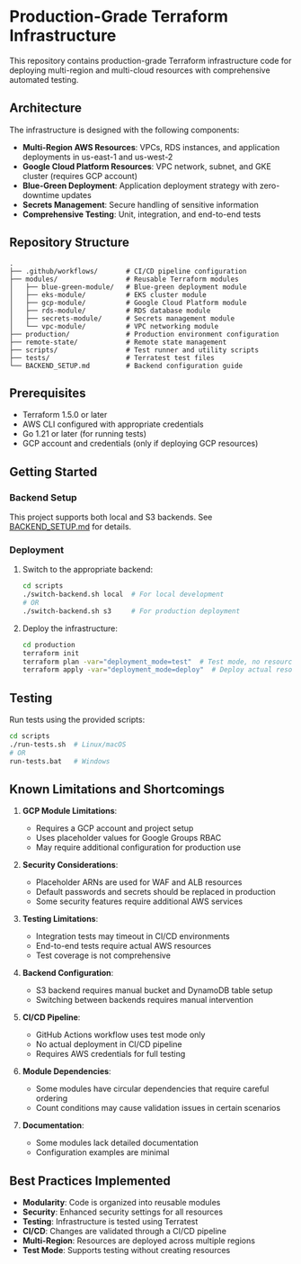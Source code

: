 # Production-Grade Terraform Infrastructure

This repository contains production-grade Terraform infrastructure code for deploying multi-region and multi-cloud resources with comprehensive automated testing.

## Architecture

The infrastructure is designed with the following components:

- **Multi-Region AWS Resources**: VPCs, RDS instances, and application deployments in us-east-1 and us-west-2
- **Google Cloud Platform Resources**: VPC network, subnet, and GKE cluster (requires GCP account)
- **Blue-Green Deployment**: Application deployment strategy with zero-downtime updates
- **Secrets Management**: Secure handling of sensitive information
- **Comprehensive Testing**: Unit, integration, and end-to-end tests

## Repository Structure

```
.
├── .github/workflows/       # CI/CD pipeline configuration
├── modules/                 # Reusable Terraform modules
│   ├── blue-green-module/   # Blue-green deployment module
│   ├── eks-module/          # EKS cluster module
│   ├── gcp-module/          # Google Cloud Platform module
│   ├── rds-module/          # RDS database module
│   ├── secrets-module/      # Secrets management module
│   └── vpc-module/          # VPC networking module
├── production/              # Production environment configuration
├── remote-state/            # Remote state management
├── scripts/                 # Test runner and utility scripts
├── tests/                   # Terratest test files
└── BACKEND_SETUP.md         # Backend configuration guide
```

## Prerequisites

- Terraform 1.5.0 or later
- AWS CLI configured with appropriate credentials
- Go 1.21 or later (for running tests)
- GCP account and credentials (only if deploying GCP resources)

## Getting Started

### Backend Setup

This project supports both local and S3 backends. See [BACKEND_SETUP.md](BACKEND_SETUP.md) for details.

### Deployment

1. Switch to the appropriate backend:
   ```bash
   cd scripts
   ./switch-backend.sh local  # For local development
   # OR
   ./switch-backend.sh s3     # For production deployment
   ```

2. Deploy the infrastructure:
   ```bash
   cd production
   terraform init
   terraform plan -var="deployment_mode=test"  # Test mode, no resources created
   terraform apply -var="deployment_mode=deploy"  # Deploy actual resources
   ```

## Testing

Run tests using the provided scripts:
```bash
cd scripts
./run-tests.sh  # Linux/macOS
# OR
run-tests.bat   # Windows
```

## Known Limitations and Shortcomings

1. **GCP Module Limitations**:
   - Requires a GCP account and project setup
   - Uses placeholder values for Google Groups RBAC
   - May require additional configuration for production use

2. **Security Considerations**:
   - Placeholder ARNs are used for WAF and ALB resources
   - Default passwords and secrets should be replaced in production
   - Some security features require additional AWS services

3. **Testing Limitations**:
   - Integration tests may timeout in CI/CD environments
   - End-to-end tests require actual AWS resources
   - Test coverage is not comprehensive

4. **Backend Configuration**:
   - S3 backend requires manual bucket and DynamoDB table setup
   - Switching between backends requires manual intervention

5. **CI/CD Pipeline**:
   - GitHub Actions workflow uses test mode only
   - No actual deployment in CI/CD pipeline
   - Requires AWS credentials for full testing

6. **Module Dependencies**:
   - Some modules have circular dependencies that require careful ordering
   - Count conditions may cause validation issues in certain scenarios

7. **Documentation**:
   - Some modules lack detailed documentation
   - Configuration examples are minimal

## Best Practices Implemented

- **Modularity**: Code is organized into reusable modules
- **Security**: Enhanced security settings for all resources
- **Testing**: Infrastructure is tested using Terratest
- **CI/CD**: Changes are validated through a CI/CD pipeline
- **Multi-Region**: Resources are deployed across multiple regions
- **Test Mode**: Supports testing without creating resources